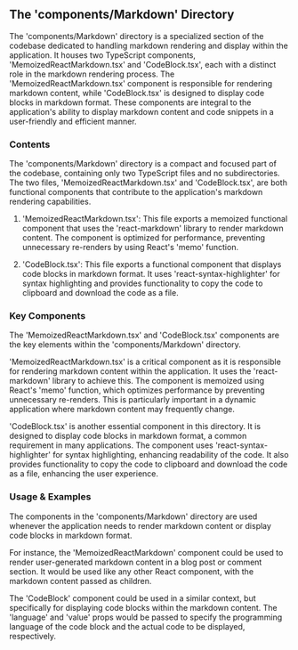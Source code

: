
## The 'components/Markdown' Directory

The 'components/Markdown' directory is a specialized section of the codebase dedicated to handling markdown rendering and display within the application. It houses two TypeScript components, 'MemoizedReactMarkdown.tsx' and 'CodeBlock.tsx', each with a distinct role in the markdown rendering process. The 'MemoizedReactMarkdown.tsx' component is responsible for rendering markdown content, while 'CodeBlock.tsx' is designed to display code blocks in markdown format. These components are integral to the application's ability to display markdown content and code snippets in a user-friendly and efficient manner.

### Contents

The 'components/Markdown' directory is a compact and focused part of the codebase, containing only two TypeScript files and no subdirectories. The two files, 'MemoizedReactMarkdown.tsx' and 'CodeBlock.tsx', are both functional components that contribute to the application's markdown rendering capabilities.

1. 'MemoizedReactMarkdown.tsx': This file exports a memoized functional component that uses the 'react-markdown' library to render markdown content. The component is optimized for performance, preventing unnecessary re-renders by using React's 'memo' function.

2. 'CodeBlock.tsx': This file exports a functional component that displays code blocks in markdown format. It uses 'react-syntax-highlighter' for syntax highlighting and provides functionality to copy the code to clipboard and download the code as a file.

### Key Components

The 'MemoizedReactMarkdown.tsx' and 'CodeBlock.tsx' components are the key elements within the 'components/Markdown' directory.

'MemoizedReactMarkdown.tsx' is a critical component as it is responsible for rendering markdown content within the application. It uses the 'react-markdown' library to achieve this. The component is memoized using React's 'memo' function, which optimizes performance by preventing unnecessary re-renders. This is particularly important in a dynamic application where markdown content may frequently change.

'CodeBlock.tsx' is another essential component in this directory. It is designed to display code blocks in markdown format, a common requirement in many applications. The component uses 'react-syntax-highlighter' for syntax highlighting, enhancing readability of the code. It also provides functionality to copy the code to clipboard and download the code as a file, enhancing the user experience.

### Usage & Examples

The components in the 'components/Markdown' directory are used whenever the application needs to render markdown content or display code blocks in markdown format.

For instance, the 'MemoizedReactMarkdown' component could be used to render user-generated markdown content in a blog post or comment section. It would be used like any other React component, with the markdown content passed as children.

The 'CodeBlock' component could be used in a similar context, but specifically for displaying code blocks within the markdown content. The 'language' and 'value' props would be passed to specify the programming language of the code block and the actual code to be displayed, respectively.
